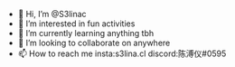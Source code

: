 - 👋 Hi, I’m @S3linac
- 👀 I’m interested in fun activities
- 🌱 I’m currently learning anything tbh
- 💞️ I’m looking to collaborate on anywhere
- 📫 How to reach me insta:s3lina.cl discord:陈溥仪#0595 

<!---
S3linac/S3linac is a ✨ special ✨ repository because its `README.md` (this file) appears on your GitHub profile.
You can click the Preview link to take a look at your changes.
--->
